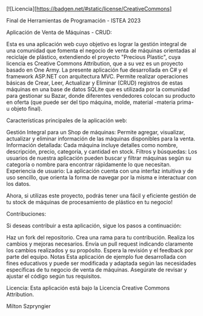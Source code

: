 [![Licencia][https://badgen.net/#static/license/CreativeCommons]



Final de Herramientas de Programación - ISTEA 2023

Aplicación de Venta de Máquinas - CRUD:

Esta es una aplicación web cuyo objetivo es lograr la gestión integral de una comunidad que fomenta el negocio de venta de máquinas orientadas al reciclaje de plástico, extendiendo el proyecto "Precious Plastic", cuya licencia es Creative Commons Attribution, que a su vez es un proyecto basado en One Army.
La presente aplicación fue desarrollada en C# y el framework ASP.NET con arquitectura MVC. 
Permite realizar operaciones básicas de Crear, Leer, Actualizar y Eliminar (CRUD) registros de estas máquinas en una base de datos SQLite que es utilizada por la comunidad para gestionar su Bazar, donde diferentes vendedores colocan su producto en oferta (que puede ser del tipo máquina, molde, material -materia prima- u objeto final).

Características principales de la aplicación web:

Gestión Integral para un Shop de máquinas: Permite agregar, visualizar, actualizar y eliminar información de las máquinas disponibles para la venta.
Información detallada: Cada máquina incluye detalles como nombre, descripción, precio, categoría, y cantidad en stock.
Filtros y búsquedas: Los usuarios de nuestra aplicación pueden buscar y filtrar máquinas según su categoría o nombre para encontrar rápidamente lo que necesitan.
Experiencia de usuario: La aplicación cuenta con una interfaz intuitiva y de uso sencillo, que orienta la forma de navegar por la misma e interactuar con los datos.


Ahora, si utilizas este proyecto, podrás tener una fácil y eficiente gestión de tu stock de máquinas de procesamiento de plástico en tu negocio!

Contribuciones:

Si deseas contribuir a esta aplicación, sigue los pasos a continuación:

Haz un fork del repositorio.
Crea una rama para tu contribución.
Realiza los cambios y mejoras necesarios.
Envía un pull request indicando claramente los cambios realizados y su propósito.
Espera la revisión y el feedback por parte del equipo.
Notas
Esta aplicación de ejemplo fue desarrollada con fines educativos y puede ser modificada y adaptada según las necesidades específicas de tu negocio de venta de máquinas. Asegúrate de revisar y ajustar el código según tus requisitos.


Licencia:
Esta aplicación está bajo la Licencia Creative Commons Attribution. 

Milton Szpryngier
